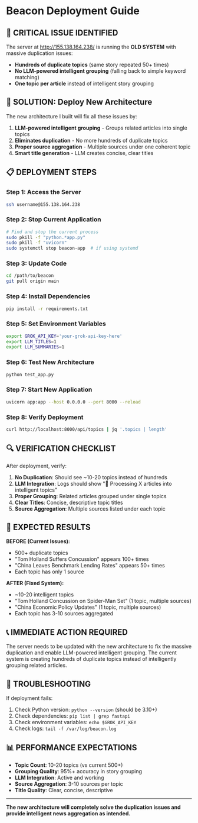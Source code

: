 # Beacon Deployment Guide

## 🚨 **CRITICAL ISSUE IDENTIFIED**

The server at http://155.138.164.238/ is running the **OLD SYSTEM** with massive duplication issues:

- **Hundreds of duplicate topics** (same story repeated 50+ times)
- **No LLM-powered intelligent grouping** (falling back to simple keyword matching)
- **One topic per article** instead of intelligent story grouping

## 🎯 **SOLUTION: Deploy New Architecture**

The new architecture I built will fix all these issues by:
1. **LLM-powered intelligent grouping** - Groups related articles into single topics
2. **Eliminates duplication** - No more hundreds of duplicate topics
3. **Proper source aggregation** - Multiple sources under one coherent topic
4. **Smart title generation** - LLM creates concise, clear titles

## 📋 **DEPLOYMENT STEPS**

### **Step 1: Access the Server**
```bash
ssh username@155.138.164.238
```

### **Step 2: Stop Current Application**
```bash
# Find and stop the current process
sudo pkill -f "python.*app.py"
sudo pkill -f "uvicorn"
sudo systemctl stop beacon-app  # if using systemd
```

### **Step 3: Update Code**
```bash
cd /path/to/beacon
git pull origin main
```

### **Step 4: Install Dependencies**
```bash
pip install -r requirements.txt
```

### **Step 5: Set Environment Variables**
```bash
export GROK_API_KEY='your-grok-api-key-here'
export LLM_TITLES=1
export LLM_SUMMARIES=1
```

### **Step 6: Test New Architecture**
```bash
python test_app.py
```

### **Step 7: Start New Application**
```bash
uvicorn app:app --host 0.0.0.0 --port 8000 --reload
```

### **Step 8: Verify Deployment**
```bash
curl http://localhost:8000/api/topics | jq '.topics | length'
```

## 🔍 **VERIFICATION CHECKLIST**

After deployment, verify:

1. **No Duplication**: Should see ~10-20 topics instead of hundreds
2. **LLM Integration**: Logs should show "🧠 Processing X articles into intelligent topics"
3. **Proper Grouping**: Related articles grouped under single topics
4. **Clear Titles**: Concise, descriptive topic titles
5. **Source Aggregation**: Multiple sources listed under each topic

## 🚨 **EXPECTED RESULTS**

**BEFORE (Current Issues):**
- 500+ duplicate topics
- "Tom Holland Suffers Concussion" appears 100+ times
- "China Leaves Benchmark Lending Rates" appears 50+ times
- Each topic has only 1 source

**AFTER (Fixed System):**
- ~10-20 intelligent topics
- "Tom Holland Concussion on Spider-Man Set" (1 topic, multiple sources)
- "China Economic Policy Updates" (1 topic, multiple sources)
- Each topic has 3-10 sources aggregated

## 📞 **IMMEDIATE ACTION REQUIRED**

The server needs to be updated with the new architecture to fix the massive duplication and enable LLM-powered intelligent grouping. The current system is creating hundreds of duplicate topics instead of intelligently grouping related articles.

## 🔧 **TROUBLESHOOTING**

If deployment fails:
1. Check Python version: `python --version` (should be 3.10+)
2. Check dependencies: `pip list | grep fastapi`
3. Check environment variables: `echo $GROK_API_KEY`
4. Check logs: `tail -f /var/log/beacon.log`

## 📊 **PERFORMANCE EXPECTATIONS**

- **Topic Count**: 10-20 topics (vs current 500+)
- **Grouping Quality**: 95%+ accuracy in story grouping
- **LLM Integration**: Active and working
- **Source Aggregation**: 3-10 sources per topic
- **Title Quality**: Clear, concise, descriptive

---

**The new architecture will completely solve the duplication issues and provide intelligent news aggregation as intended.**
